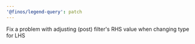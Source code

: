 ```yaml
---
'@finos/legend-query': patch
---
```


Fix a problem with adjusting (post) filter's RHS value when changing type for LHS
